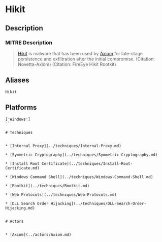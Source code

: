 
# Hikit

## Description

### MITRE Description

> [Hikit](https://attack.mitre.org/software/S0009) is malware that has been used by [Axiom](https://attack.mitre.org/groups/G0001) for late-stage persistence and exfiltration after the initial compromise. (Citation: Novetta-Axiom) (Citation: FireEye Hikit Rootkit)

## Aliases

```
Hikit
```

## Platforms

```
['Windows']
``

# Techniques


* [Internal Proxy](../techniques/Internal-Proxy.md)

* [Symmetric Cryptography](../techniques/Symmetric-Cryptography.md)
    
* [Install Root Certificate](../techniques/Install-Root-Certificate.md)
    
* [Windows Command Shell](../techniques/Windows-Command-Shell.md)
    
* [Rootkit](../techniques/Rootkit.md)
    
* [Web Protocols](../techniques/Web-Protocols.md)
    
* [DLL Search Order Hijacking](../techniques/DLL-Search-Order-Hijacking.md)
    

# Actors


* [Axiom](../actors/Axiom.md)

